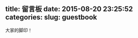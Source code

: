 title: 留言板
date: 2015-08-20 23:25:52
categories:
slug: guestbook
---
大家的脚印！

> <ul class="ds-recent-visitors" data-num-items="100" data-avatar-size="50"></ul>

<style>
#ds-recent-visitors div img {
  border-radius: 100%
}

.ds-avatar img{
  display: inline;
}

.ds-avatar a{
  border-bottom: 0;
}
#ds-recent-visitors div:hover img {
  transform: scale(1.5, 1.5);
  transition: .3s transform;
}
</style>